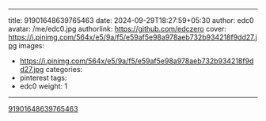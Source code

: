 
---
title: 91901648639765463
date: 2024-09-29T18:27:59+05:30
author: edc0
avatar: /me/edc0.jpg
authorlink: https://github.com/edczero
cover: https://i.pinimg.com/564x/e5/9a/f5/e59af5e98a978aeb732b934218f9dd27.jpg
images:
   - https://i.pinimg.com/564x/e5/9a/f5/e59af5e98a978aeb732b934218f9dd27.jpg
categories:
  - pinterest
tags:
  - edc0
weight: 1
---

<!--more-->

[91901648639765463](https://in.pinterest.com/pin/91901648639765463/)

	